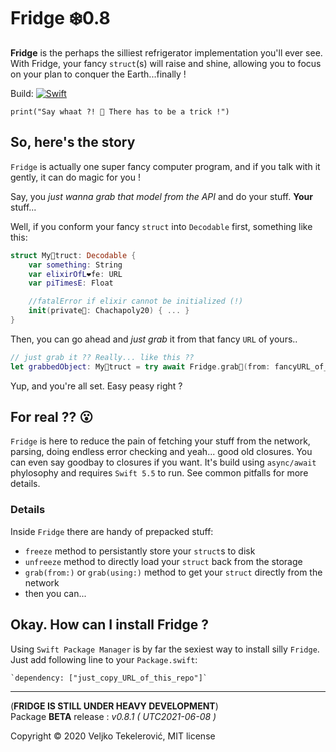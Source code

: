 
# Fridge ❄️0.8
**Fridge** is the perhaps the silliest refrigerator implementation you'll ever see.  
With Fridge, your fancy `struct`(s) will raise and shine, allowing you to focus on your plan to conquer the Earth...finally !

Build: [![Swift](https://github.com/vexy/Fridge/actions/workflows/swift.yml/badge.svg?branch=development&event=push)](https://github.com/vexy/Fridge/actions/workflows/swift.yml)

```
print("Say whaat ?! 🤔 There has to be a trick !")
```

## So, here's the story
`Fridge` is actually one super fancy computer program, and if you talk with it gently, it can do magic for you !

Say, you *just wanna grab that model from the API* and do your stuff. **Your** stuff...  

Well, if you conform your fancy `struct` into `Decodable` first, something like this:
```Swift
struct My🧞truct: Decodable {
    var something: String
    var elixirOfL❤️fe: URL
    var piTimesE: Float

    //fatalError if elixir cannot be initialized (!)
    init(private🔑: Chachapoly20) { ... }
}
```

Then, you can go ahead and *just grab* it from that fancy `URL` of yours..

```Swift
// just grab it ?? Really... like this ??
let grabbedObject: My🧞‍truct = try await Fridge.grab🔮(from: fancyURL_of_mine)
```

Yup, and you're all set. Easy peasy right ?

## For real ?? 😮
`Fridge` is here to reduce the pain of fetching your stuff from the network, parsing, doing endless error checking and yeah... good old closures. You can even say goodbay to closures if you want.
It's build using `async/await` phylosophy and requires `Swift 5.5` to run. See common pitfalls for more details.

### Details
Inside `Fridge` there are handy of prepacked stuff:
  - `freeze` method to persistantly store your `struct`s to disk
  - `unfreeze` method to directly load your `struct` back from the storage
  - `grab(from:)` or `grab(using:)` method to get your `struct` directly from the network
  - then you can...

## Okay. How can I install Fridge ?
Using `Swift Package Manager` is by far the sexiest way to install silly `Fridge`.  
Just add following line to your `Package.swift`:
```
`dependency: ["just_copy_URL_of_this_repo"]`
```
---   
(**FRIDGE IS STILL UNDER HEAVY DEVELOPMENT**)  
Package **BETA** release : *v0.8.1 ( UTC2021-06-08 )*
   
Copyright © 2020 Veljko Tekelerović, MIT license
